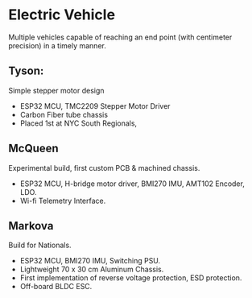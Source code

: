 # Electric Vehicle
Multiple vehicles capable of reaching an end point (with centimeter precision) in a timely manner.  
## Tyson: 
Simple stepper motor design

* ESP32 MCU, TMC2209 Stepper Motor Driver
* Carbon Fiber tube chassis
* Placed 1st at NYC South Regionals, 

## McQueen
Experimental build, first custom PCB & machined chassis.

* ESP32 MCU, H-bridge motor driver, BMI270 IMU, AMT102 Encoder, LDO.
* Wi-fi Telemetry Interface.

## Markova
Build for Nationals.

* ESP32 MCU, BMI270 IMU, Switching PSU.
* Lightweight 70 x 30 cm Aluminum Chassis.
* First implementation of reverse voltage protection, ESD protection.
* Off-board BLDC ESC. 